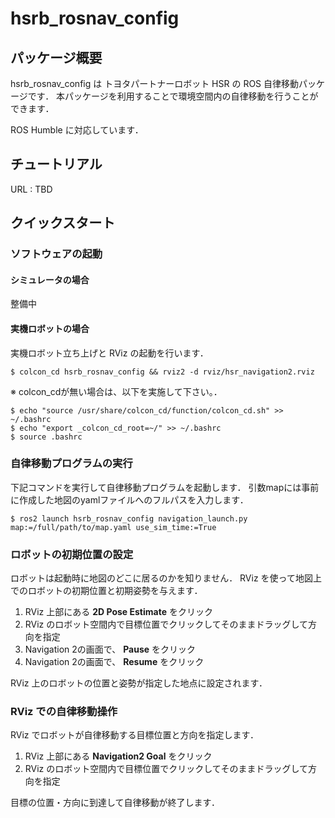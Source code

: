
# hsrb_rosnav_config

## パッケージ概要

hsrb_rosnav_config は トヨタパートナーロボット HSR の ROS 自律移動パッケージです．
本パッケージを利用することで環境空間内の自律移動を行うことができます．

ROS Humble に対応しています．


## チュートリアル

URL : TBD


## クイックスタート

### ソフトウェアの起動

#### シミュレータの場合

整備中

#### 実機ロボットの場合

実機ロボット立ち上げと RViz の起動を行います．
```
$ colcon_cd hsrb_rosnav_config && rviz2 -d rviz/hsr_navigation2.rviz
```

※ colcon_cdが無い場合は、以下を実施して下さい。．
```
$ echo "source /usr/share/colcon_cd/function/colcon_cd.sh" >> ~/.bashrc
$ echo "export _colcon_cd_root=~/" >> ~/.bashrc
$ source .bashrc
```

### 自律移動プログラムの実行

下記コマンドを実行して自律移動プログラムを起動します．
引数mapには事前に作成した地図のyamlファイルへのフルパスを入力します．

```
$ ros2 launch hsrb_rosnav_config navigation_launch.py map:=/full/path/to/map.yaml use_sim_time:=True
```

### ロボットの初期位置の設定

ロボットは起動時に地図のどこに居るのかを知りません．
RViz を使って地図上でのロボットの初期位置と初期姿勢を与えます．

1. RViz 上部にある **2D Pose Estimate** をクリック
2. RViz のロボット空間内で目標位置でクリックしてそのままドラッグして方向を指定
3. Navigation 2の画面で、 **Pause** をクリック
4. Navigation 2の画面で、 **Resume** をクリック

RViz 上のロボットの位置と姿勢が指定した地点に設定されます．

### RViz での自律移動操作

RViz でロボットが自律移動する目標位置と方向を指定します．

1. RViz 上部にある **Navigation2 Goal** をクリック
2. RViz のロボット空間内で目標位置でクリックしてそのままドラッグして方向を指定

目標の位置・方向に到達して自律移動が終了します．

<!-- EOF -->
